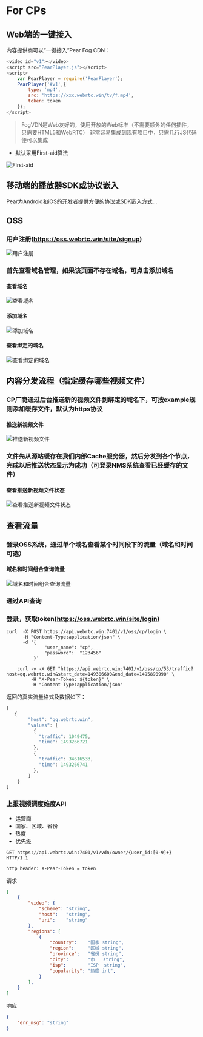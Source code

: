 # For CPs

## Web端的一键接入

内容提供商可以“一键接入”Pear Fog CDN：

``` js
<video id="v1"></video>
<script src="PearPlayer.js"></script>
<script>
    var PearPlayer = require('PearPlayer');
    PearPlayer('#v1',{
        type: 'mp4',
        src: 'https://xxx.webrtc.win/tv/f.mp4',
        token: token
    });
</script>
```

> FogVDN是Web友好的，使用开放的Web标准（不需要额外的任何插件，只需要HTML5和WebRTC）
> 非常容易集成到现有项目中，只需几行JS代码便可以集成

* 默认采用First-aid算法

![First-aid](fig/firstaid.png)

## 移动端的播放器SDK或协议嵌入

Pear为Android和iOS的开发者提供方便的协议或SDK嵌入方式... 

## OSS

### 用户注册(https://oss.webrtc.win/site/signup)
![用户注册](fig/oss/sign_in.png)

### 首先查看域名管理，如果该页面不存在域名，可点击添加域名
#### 查看域名
![查看域名](fig/oss/view_domain.png)

#### 添加域名
![添加域名](fig/oss/add_domain.png)

#### 查看绑定的域名
![查看绑定的域名](fig/oss/domain.png)

## 内容分发流程（指定缓存哪些视频文件）

### CP厂商通过后台推送新的视频文件到绑定的域名下，可按example规则添加缓存文件，默认为https协议
#### 推送新视频文件
![推送新视频文件](fig/oss/cache_update.png)

### 文件先从源站缓存在我们内部Cache服务器，然后分发到各个节点，完成以后推送状态显示为成功（可登录NMS系统查看已经缓存的文件）
#### 查看推送新视频文件状态
![查看推送新视频文件状态](fig/oss/cache_update_status.png)

## 查看流量

### 登录OSS系统，通过单个域名查看某个时间段下的流量（域名和时间可选）
#### 域名和时间组合查询流量
![域名和时间组合查询流量](fig/oss/traffic.png)

### 通过API查询

### 登录，获取token(https://oss.webrtc.win/site/login)
```  shell
curl  -X POST https://api.webrtc.win:7401/v1/oss/cp/login \
      -H "Content-Type:application/json" \
      -d '{
              "user_name": "cp",
              "password":  "123456"
          }'

```

``` shell
    curl -v -X GET "https://api.webrtc.win:7401/v1/oss/cp/53/traffic?host=qq.webrtc.win&start_date=149306600&end_date=1495890990" \
         -H "X-Pear-Token: ${token}" \
         -H "Content-Type:application/json"                           
```

返回的真实流量格式及数据如下：
``` js
[
   {
	    "host": "qq.webrtc.win",
	    "values": [
	      {
	        "traffic": 1049475,
	        "time": 1493266721
	      },
	      {
	        "traffic": 34616533,
	        "time": 1493266741
	      },
	    ]
    }
]
```

### 上报视频调度维度API
- 运营商
- 国家、区域、省份
- 热度
- 优先级

```
GET https://api.webrtc.win:7401/v1/vdn/owner/{user_id:[0-9]+}  HTTP/1.1

http header: X-Pear-Token = token
```
请求
```json
[
    {
        "video": {
            "scheme": "string",
            "host":   "string",
            "uri":    "string"
        },
        "regions": [
            {
                "country":    "国家 string",
                "region":     "区域 string",
                "province":   "省份 string",
                "city":       "市   string",
                "isp":        "ISP  string",
                "popularity": "热度 int",
            }
        ],
    }
]
```
响应
```json
{
    "err_msg": "string"
}
```

